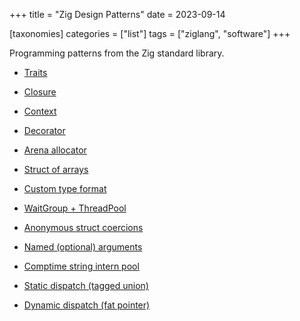 +++
title = "Zig Design Patterns"
date = 2023-09-14

[taxonomies]
categories = ["list"]
tags = ["ziglang", "software"]
+++

Programming patterns from the Zig standard library.

<!-- more -->

- [Traits](https://github.com/ziglang/zig/blob/0.11.0/lib/std/meta/trait.zig#L10)

- [Closure](https://github.com/ziglang/zig/blob/0.11.0/lib/std/Thread/Pool.zig#L86)

- [Context](https://github.com/ziglang/zig/blob/0.11.0/lib/std/hash_map.zig#L133)

- [Decorator](https://zig.news/xq/cool-zig-patterns-configuration-parameters-591a)

- [Arena allocator](https://github.com/ziglang/zig/blob/0.11.0/lib/std/heap/arena_allocator.zig#L8)

- [Struct of arrays](https://zig.news/andrewrk/multi-object-for-loops-data-oriented-design-41ob)

- [Custom type format](https://github.com/ziglang/zig/blob/0.11.0/lib/std/Uri.zig#L209)

- [WaitGroup + ThreadPool](https://github.com/ziglang/zig/blob/0.11.0/lib/build_runner.zig#L772)

- [Anonymous struct coercions](https://zig.news/xq/cool-zig-patterns-305o)

- [Named (optional) arguments](https://github.com/ziglang/zig/blob/0.11.0/lib/std/fmt.zig#L22)

- [Comptime string intern pool](https://zig.news/xq/cool-zig-patterns-comptime-string-interning-3558)

- [Static dispatch (tagged union)](https://zig.news/kristoff/easy-interfaces-with-zig-0100-2hc5)

- [Dynamic dispatch (fat pointer)](https://github.com/ziglang/zig/blob/0.11.0/lib/std/mem/Allocator.zig#L14)
